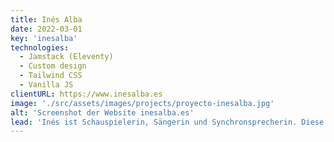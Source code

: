 ```yaml
---
title: Inés Alba
date: 2022-03-01
key: 'inesalba'
technologies:
  - Jamstack (Eleventy)
  - Custom design
  - Tailwind CSS
  - Vanilla JS
clientURL: https://www.inesalba.es
image: './src/assets/images/projects/proyecto-inesalba.jpg'
alt: 'Screenshot der Website inesalba.es'
lead: 'Inés ist Schauspielerin, Sängerin und Synchronsprecherin. Diese Vielseitigkeit sollte auch die Webseite darstellen. Zugleich sollte sie die Wandelbarkeit der Schauspielerin widerspiegeln, weshalb sie eine klare und schlichte Struktur aufweist. Inés ist ein lebensfroher und positiver Mensch, es ist einfach mit ihr zusammenzuarbeiten. Auch das wird durch kleine verspielte Akzente und Farben eingefangen.'
---
```

